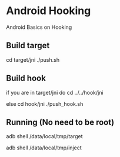 # Android Hooking
Android Basics on Hooking

## Build target 
 cd target/jni
 ./push.sh
 
## Build hook
if you are in target/jni do cd ../../hook/jni

else cd hook/jni
 ./push_hook.sh
 
 ## Running (No need to be root)
 
 adb shell /data/local/tmp/target
 
 adb shell /data/local/tmp/inject
 
